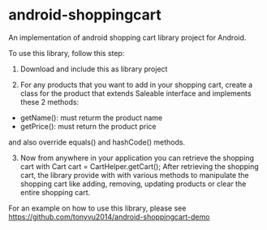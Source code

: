 # android-shoppingcart
An implementation of android shopping cart library project for Android.

To use this library, follow this step:

1) Download and include this as library project

2) For any products that you want to add in your shopping cart, create a class for the product that extends Saleable interface and implements these 2 methods:
- getName(): must returm the product name
- getPrice(): must return the product price

and also override equals() and hashCode() methods.

3) Now from anywhere in your application you can retrieve the shopping cart with 
  Cart cart = CartHelper.getCart();
  After retrieving the shopping cart, the library provide with with various methods to manipulate the shopping cart like adding, removing, updating products or clear the entire shopping cart. 

For an example on how to use this library, please see
https://github.com/tonyvu2014/android-shoppingcart-demo

